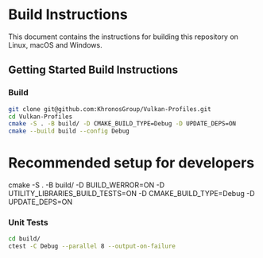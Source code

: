 # Build Instructions
This document contains the instructions for building this repository on Linux, macOS and Windows.

## Getting Started Build Instructions

### Build

```bash
git clone git@github.com:KhronosGroup/Vulkan-Profiles.git
cd Vulkan-Profiles
cmake -S . -B build/ -D CMAKE_BUILD_TYPE=Debug -D UPDATE_DEPS=ON
cmake --build build --config Debug
```

# Recommended setup for developers

cmake -S . -B build/ -D BUILD_WERROR=ON -D UTILITY_LIBRARIES_BUILD_TESTS=ON -D CMAKE_BUILD_TYPE=Debug -D UPDATE_DEPS=ON

### Unit Tests

```bash
cd build/
ctest -C Debug --parallel 8 --output-on-failure
```
